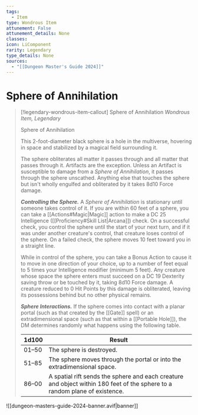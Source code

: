 ```yaml
---
tags:
  - Item
type: Wondrous Item
attunement: False
attunement_details: None
classes:
icon: LiComponent
rarity: Legendary
type_details: None
sources: 
  - "[[Dungeon Master's Guide 2024]]"
---
```

# Sphere of Annihilation
>[!legendary-wondrous-item-callout] Sphere of Annihilation
>_Wondrous Item, Legendary_
>
>Sphere of Annihilation
>
>This 2-foot-diameter black sphere is a hole in the multiverse, hovering in space and stabilized by a magical field surrounding it.
>
>The sphere obliterates all matter it passes through and all matter that passes through it. Artifacts are the exception. Unless an Artifact is susceptible to damage from a _Sphere of Annihilation_, it passes through the sphere unscathed. Anything else that touches the sphere but isn't wholly engulfed and obliterated by it takes 8d10 Force damage.
>
>**_Controlling the Sphere._** A _Sphere of Annihilation_ is stationary until someone takes control of it. If you are within 60 feet of a sphere, you can take a [[Actions#Magic\|Magic]] action to make a DC 25 Intelligence ([[Proficiency#Skill List\|Arcana]]) check. On a successful check, you control the sphere until the start of your next turn, and if it was under another creature's control, that creature loses control of the sphere. On a failed check, the sphere moves 10 feet toward you in a straight line.
>
>While in control of the sphere, you can take a Bonus Action to cause it to move in one direction of your choice, up to a number of feet equal to 5 times your Intelligence modifier (minimum 5 feet). Any creature whose space the sphere enters must succeed on a DC 19 Dexterity saving throw or be touched by it, taking 8d10 Force damage. A creature reduced to 0 Hit Points by this damage is obliterated, leaving its possessions behind but no other physical remains.
>
>**_Sphere Interactions._** If the sphere comes into contact with a planar portal (such as that created by the [[Gate]] spell) or an extradimensional space (such as that within a [[Portable Hole]]), the DM determines randomly what happens using the following table.
>
>|1d100|Result|
>|---|---|
>|01–50|The sphere is destroyed.|
>|51–85|The sphere moves through the portal or into the extradimensional space.|
>|86–00|A spatial rift sends the sphere and each creature and object within 180 feet of the sphere to a random plane of existence.|
>


![[dungeon-masters-guide-2024-banner.avif|banner]]